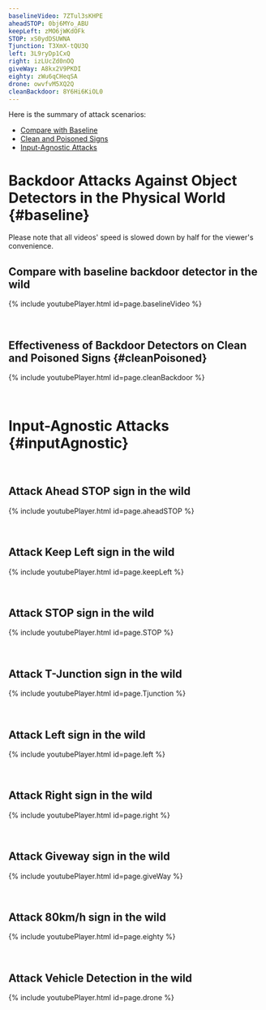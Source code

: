 ```yaml
---
baselineVideo: 7ZTul3sKHPE
aheadSTOP: 0bj6MYo_ABU
keepLeft: zMO6jWKdOFk
STOP: xS0ydDSUWNA 
Tjunction: T3XmX-tQU3Q
left: 3L9ryDp1CxQ
right: izLUcZd0nOQ
giveWay: A8kx2V9PKDI
eighty: zWu6qCHeqSA
drone: owvfvM5XQ2Q
cleanBackdoor: 8Y6Hi6KiOL0
---
```


Here is the summary of attack scenarios:
- [Compare with Baseline](#baseline)
- [Clean and Poisoned Signs](#cleanPoisoned)
- [Input-Agnostic Attacks](#inputAgnostic)

# Backdoor Attacks Against Object Detectors in the Physical World {#baseline}

Please note that all videos' speed is slowed down by half for the viewer's convenience. 

## Compare with baseline backdoor detector in the wild

<a name="baselineVideoSec"></a>

{% include youtubePlayer.html id=page.baselineVideo %}

&nbsp;&nbsp;

## Effectiveness of Backdoor Detectors on Clean and Poisoned Signs {#cleanPoisoned}

<a name="cleanBackdoorSec"></a>

{% include youtubePlayer.html id=page.cleanBackdoor %}

&nbsp;&nbsp;


# Input-Agnostic Attacks {#inputAgnostic}
&nbsp;
## Attack Ahead STOP sign in the wild

<a name="aheadSTOPSec"></a>

{% include youtubePlayer.html id=page.aheadSTOP %}

&nbsp;&nbsp;

## Attack Keep Left sign in the wild

<a name="aheadSTOPSec"></a>

{% include youtubePlayer.html id=page.keepLeft %}

&nbsp;&nbsp;

## Attack STOP sign in the wild

<a name="STOPSec"></a>

{% include youtubePlayer.html id=page.STOP %}

&nbsp;&nbsp;

## Attack T-Junction sign in the wild

<a name="TjunctionSec"></a>

{% include youtubePlayer.html id=page.Tjunction %}

&nbsp;&nbsp;

## Attack Left sign in the wild

<a name="leftSec"></a>

{% include youtubePlayer.html id=page.left %}

&nbsp;&nbsp;

## Attack Right sign in the wild

<a name="rightSec"></a>

{% include youtubePlayer.html id=page.right %}

&nbsp;&nbsp;

## Attack Giveway sign in the wild

<a name="giveWaySec"></a>

{% include youtubePlayer.html id=page.giveWay %}

&nbsp;&nbsp;

## Attack 80km/h sign in the wild

<a name="eightySec"></a>

{% include youtubePlayer.html id=page.eighty %}

&nbsp;&nbsp;

## Attack Vehicle Detection in the wild

<a name="droneSec"></a>

{% include youtubePlayer.html id=page.drone %}
